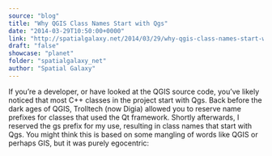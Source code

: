```yaml
---
source: "blog"
title: "Why QGIS Class Names Start with Qgs"
date: "2014-03-29T10:50:00+0000"
link: "http://spatialgalaxy.net/2014/03/29/why-qgis-class-names-start-with-qgs/"
draft: "false"
showcase: "planet"
folder: "spatialgalaxy_net"
author: "Spatial Galaxy"
---
```


If you&rsquo;re a developer, or have looked at the QGIS source code, you&rsquo;ve likely noticed that most C++ classes in the project start with Qgs.
Back before the dark ages of QGIS, Trolltech (now Digia) allowed you to reserve name prefixes for classes that used the Qt framework.
Shortly afterwards, I reserved the gs prefix for my use, resulting in class names that start with Qgs.
You might think this is based on some mangling of words like QGIS or perhaps GIS, but it was purely egocentric:
